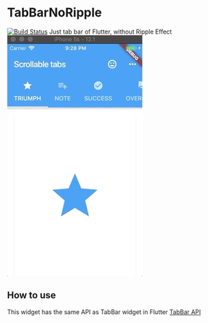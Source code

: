 # TabBarNoRipple
[![Build Status](https://travis-ci.org/datvo0110/flutter_tab_bar_no_ripple.svg?branch=master)](https://travis-ci.org/datvo0110/flutter_tab_bar_no_ripple)
Just tab bar of Flutter, without Ripple Effect
![](demo.gif)


## How to use
This widget has the same API as TabBar widget in Flutter
[TabBar API](https://docs.flutter.io/flutter/material/TabBar-class.html)
